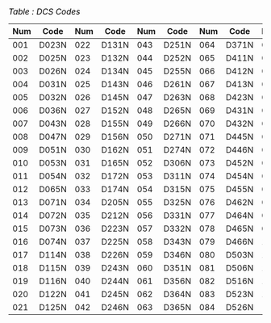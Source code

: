 <p style="line-height: 16px; margin-bottom: 0.21cm; background: none; caret-color: rgb(0, 0, 0); color: rgb(0, 0, 0); font-style: normal; font-variant-caps: normal; font-weight: 400; letter-spacing: normal; orphans: auto; text-align: start; text-indent: 0px; text-transform: none; white-space: normal; widows: auto; word-spacing: 0px; -webkit-text-stroke-width: 0px; text-decoration: none; margin-top: 0.21cm; break-after: avoid;"><font size="3" style="font-size: 12pt;"><i>Table : DCS Codes</i></font></p>

Num | Code | Num | Code | Num | Code | Num | Code | Num | Code
-- | -- | -- | -- | -- | -- | -- | -- | -- | --
001 | D023N | 022 | D131N | 043 | D251N | 064 | D371N | 085 | D532N
002 | D025N | 023 | D132N | 044 | D252N | 065 | D411N | 086 | D546N
003 | D026N | 024 | D134N | 045 | D255N | 066 | D412N | 087 | D565N
004 | D031N | 025 | D143N | 046 | D261N | 067 | D413N | 088 | D606N
005 | D032N | 026 | D145N | 047 | D263N | 068 | D423N | 089 | D612N
006 | D036N | 027 | D152N | 048 | D265N | 069 | D431N | 090 | D624N
007 | D043N | 028 | D155N | 049 | D266N | 070 | D432N | 091 | D627N
008 | D047N | 029 | D156N | 050 | D271N | 071 | D445N | 092 | D631N
009 | D051N | 030 | D162N | 051 | D274N | 072 | D446N | 093 | D632N
010 | D053N | 031 | D165N | 052 | D306N | 073 | D452N | 094 | D654N
011 | D054N | 032 | D172N | 053 | D311N | 074 | D454N | 095 | D662N
012 | D065N | 033 | D174N | 054 | D315N | 075 | D455N | 096 | D664N
013 | D071N | 034 | D205N | 055 | D325N | 076 | D462N | 097 | D703N
014 | D072N | 035 | D212N | 056 | D331N | 077 | D464N | 098 | D712N
015 | D073N | 036 | D223N | 057 | D332N | 078 | D465N | 099 | D723N
016 | D074N | 037 | D225N | 058 | D343N | 079 | D466N | 100 | D731N
017 | D114N | 038 | D226N | 059 | D346N | 080 | D503N | 101 | D732N
018 | D115N | 039 | D243N | 060 | D351N | 081 | D506N | 102 | D734N
019 | D116N | 040 | D244N | 061 | D356N | 082 | D516N | 103 | D743N
020 | D122N | 041 | D245N | 062 | D364N | 083 | D523N | 104 | D754N
021 | D125N | 042 | D246N | 063 | D365N | 084 | D526N |   |  

<p style="line-height: 18.4px; margin-bottom: 0.25cm; background: none; caret-color: rgb(0, 0, 0); color: rgb(0, 0, 0); font-style: normal; font-variant-caps: normal; font-weight: 400; letter-spacing: normal; orphans: auto; text-align: start; text-indent: 0px; text-transform: none; white-space: normal; widows: auto; word-spacing: 0px; -webkit-text-stroke-width: 0px; text-decoration: none;"><br><br></p>